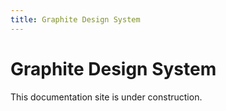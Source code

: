 ```yaml
---
title: Graphite Design System
---
```


# Graphite Design System

This documentation site is under construction.
